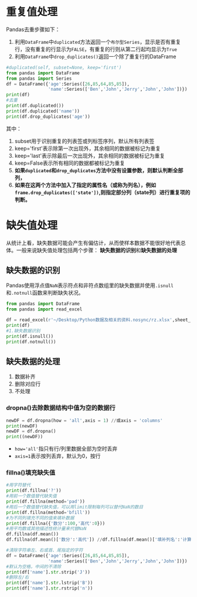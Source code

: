 # 重复值处理
Pandas去重步骤如下：
1. 利用`DataFrame`中`duplicated`方法返回一个`布尔型Series`，显示是否有重复行，没有重复的行显示为`FALSE`，有重复的行则从第二行起均显示为`True`
2. 利用`DataFrame`中`drop_duplicates()`返回一个除了重复行的DataFrame
```python
#duplicated(self, subset=None, keep='first')
from pandas import DataFrame
from pandas import Series
df = DataFrame({'age':Series([26,85,64,85,85]),
                'name':Series(['Ben','John','Jerry','John','John'])})
print(df)
#去重
print(df.duplicated())
print(df.duplicated('name'))
print(df.drop_duplicates('age'))
```
其中：
1. subset用于识别重复的列表签或列标签序列，默认所有列表签
2. keep='first'表示除第一次出现外，其余相同的数据被标记为重复
3. keep='last'表示除最后一次出现外，其余相同的数据被标记为重复
4. keep=False表示所有相同的数据都被标记为重复
5. **如果`duplicated`和`drop_duplicates`方法中没有设置参数，则默认判断全部列，**
6. **如果在这两个方法中加入了指定的属性名（或称为列名），例如`frame.drop_duplicates(['state'])`,则指定部分列（state列）进行重复项的判断。**

# 缺失值处理
从统计上看，缺失数据可能会产生有偏估计，从而使样本数据不能很好地代表总体。一般来说缺失值处理包括两个步骤：
**缺失数据的识别**和**缺失数据的处理**
## 缺失数据的识别
Pandas使用浮点值`NaN`表示符点和非符点数组里的缺失数据并使用`.isnull`和`.notnull`函数来判断缺失状况。
```python
from pandas import DataFrame
from pandas import read_excel

df = read_excel(r'~/Desktop/Python数据及相关的资料.nosync/rz.xlsx',sheet_name='Sheet2')
print(df)
#1.缺失数据识别
print(df.isnull())
print(df.notnull())
```
## 缺失数据的处理
1. 数据补齐
2. 删除对应行
3. 不处理
### dropna()去除数据结构中值为空的数据行
```python
newDF = df.dropna(how = 'all',axis = 1) //或axis = 'columns'
print(newDF)
newDF = df.dropna()
print((newDF))
```
+ `how='all'`指只有行/列里数据全部为空时丢弃
+ `axis=1`表示按列丢弃，默认为0，按行
### fillna()填充缺失值
```python
#用字符替代
print(df.fillna('?'))
#用前一个数值替代缺失值
print(df.fillna(method='pad'))
#用后一个数值替代缺失值，可以用limit限制每列可以替代NaN的数目
print(df.fillna(method='bfill'))
#为不同列填充不同的值来填补数据
print(df.fillna({'数分':100,'高代':0}))
#用平均数或其他描述性统计量来代替NaN
df.fillna(df.mean())
df.fillna(df.mean()['数分':'高代']) //df.fillna(df.mean()['填补列名':'计算均值的列名'])

#清除字符串左、右或首、尾指定的字符
df = DataFrame({'age':Series([26,85,64,85,85]),
                'name':Series(['Ben','John','Jerry','John','John'])})
#默认为空格，中间的不清除
print(df['name'].str.strip('J'))
#删除左/右
print(df['name'].str.lstrip('B'))
print(df['name'].str.rstrip('n'))
```
